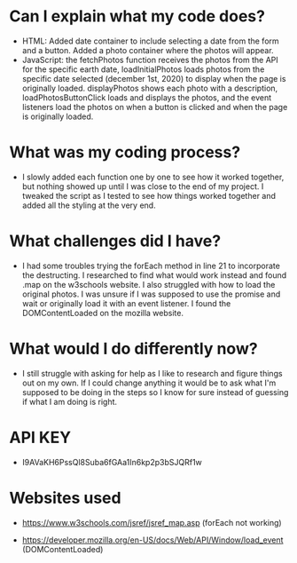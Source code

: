 # Can I explain what my code does?

- HTML: Added date container to include selecting a date from the form and a button. Added a photo container where the photos will appear.
- JavaScript: the fetchPhotos function receives the photos from the API for the specific earth date, loadInitialPhotos loads photos from the specific date selected (december 1st, 2020) to display when the page is originally loaded. displayPhotos shows each photo with a description, loadPhotosButtonClick loads and displays the photos, and the event listeners load the photos on when a button is clicked and when the page is originally loaded. 

# What was my coding process?

- I slowly added each function one by one to see how it worked together, but nothing showed up until I was close to the end of my project. I tweaked the script as I tested to see how things worked together and added all the styling at the very end.  

# What challenges did I have?

- I had some troubles trying the forEach method in line 21 to incorporate the destructing. I researched to find what would work instead and found .map on the w3schools website. I also struggled with how to load the original photos. I was unsure if I was supposed to use the promise and wait or originally load it with an event listener. I found the DOMContentLoaded on the mozilla website.

# What would I do differently now?

- I still struggle with asking for help as I like to research and figure things out on my own. If I could change anything it would be to ask what I'm supposed to be doing in the steps so I know for sure instead of guessing if what I am doing is right. 

# API KEY

- I9AVaKH6PssQl8Suba6fGAa1In6kp2p3bSJQRf1w

# Websites used

- https://www.w3schools.com/jsref/jsref_map.asp (forEach not working)

- https://developer.mozilla.org/en-US/docs/Web/API/Window/load_event (DOMContentLoaded)